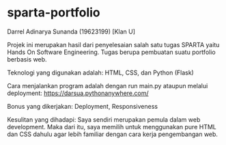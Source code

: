 # sparta-portfolio
Darrel Adinarya Sunanda (19623199) [Klan U]

Projek ini merupakan hasil dari penyelesaian salah satu tugas SPARTA yaitu Hands On Software Engineering. Tugas berupa pembuatan suatu portfolio berbasis web.

Teknologi yang digunakan adalah: HTML, CSS, dan Python (Flask)

Cara menjalankan program adalah dengan run main.py ataupun melalui deployment: https://darsua.pythonanywhere.com/

Bonus yang dikerjakan: Deployment, Responsiveness

Kesulitan yang dihadapi: Saya sendiri merupakan pemula dalam web development. Maka dari itu, saya memilih untuk menggunakan pure HTML dan CSS dahulu agar lebih familiar dengan cara kerja pengembangan web.